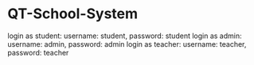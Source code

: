 # QT-School-System
login as student: username: student, password: student
login as admin: username: admin, password: admin
login as teacher: username: teacher, password: teacher
